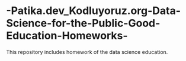 # -Patika.dev_Kodluyoruz.org-Data-Science-for-the-Public-Good-Education-Homeworks-
This repository includes homework of the data science education.
